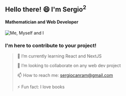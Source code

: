  ## Hello there! 😄 I'm Sergio<sup>2</sup>
 #### Mathematician and Web Developer 
  ![Me, Myself and I](https://encrypted-tbn0.gstatic.com/images?q=tbn:ANd9GcQQG6WT8YC0cLtMXTMlgbHZmLelLt3oh4QR5A&usqp=CAU)
 ### I'm here to contribute to your project!

> 🌱 I’m currently learning React and NextJS
> 
> 👯 I’m looking to collaborate on any web dev project
> 
> 📫 How to reach me: sergiocanram@gmail.com
> 
> ⚡ Fun fact: I love books 

